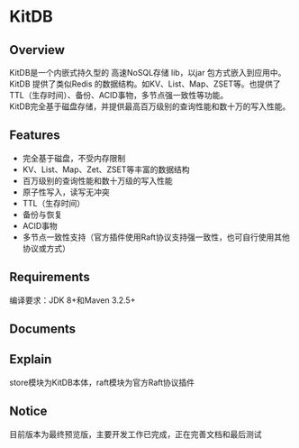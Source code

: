 # KitDB


## Overview

KitDB是一个内嵌式持久型的 高速NoSQL存储 lib，以jar 包方式嵌入到应用中。   
KitDB 提供了类似Redis 的数据结构。如KV、List、Map、ZSET等。也提供了TTL（生存时间）、备份、ACID事物，多节点强一致性等功能。   
KitDB完全基于磁盘存储，并提供最高百万级别的查询性能和数十万的写入性能。   

## Features

- 完全基于磁盘，不受内存限制
- KV、List、Map、Zet、ZSET等丰富的数据结构
- 百万级别的查询性能和数十万级的写入性能
- 原子性写入，读写无冲突
- TTL（生存时间）
- 备份与恢复
- ACID事物
- 多节点一致性支持（官方插件使用Raft协议支持强一致性，也可自行使用其他协议或方式）


## Requirements
编译要求：JDK 8+和Maven 3.2.5+

## Documents


## Explain
store模块为KitDB本体，raft模块为官方Raft协议插件


## Notice
目前版本为最终预览版，主要开发工作已完成，正在完善文档和最后测试



